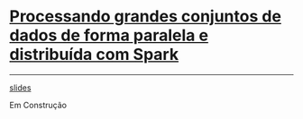 # **<u>Processando grandes conjuntos de dados de forma paralela e distribuída com Spark</u>**

------

[slides](./slides/slides_live_08.pdf)



Em Construção